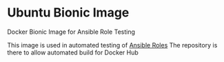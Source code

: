 # Ubuntu Bionic Image
Docker Bionic Image for Ansible Role Testing

This image is used in automated testing of [Ansible
Roles](https://github.com/pulibrary/princeton_ansible) The repository is there
to allow automated build for Docker Hub
